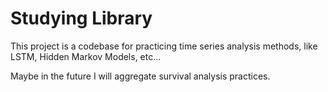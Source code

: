 # Studying Library


This project is a codebase for practicing time series analysis methods, like LSTM, Hidden Markov Models, etc...

Maybe in the future I will aggregate survival analysis practices.

